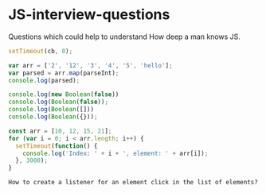 # JS-interview-questions
Questions which could help to understand How deep a man knows JS.
 
```javascript
setTimeout(cb, 0);
```

```javascript
var arr = ['2', '12', '3', '4', '5', 'hello'];
var parsed = arr.map(parseInt);
console.log(parsed);
```

```javascript
console.log(new Boolean(false))
console.log(Boolean(false));
console.log(Boolean([]))
console.log(Boolean({}));
```

```javascript
const arr = [10, 12, 15, 21];
for (var i = 0; i < arr.length; i++) {
  setTimeout(function() {
    console.log('Index: ' + i + ', element: ' + arr[i]);
  }, 3000);
}
```

```
How to create a listener for an element click in the list of elements?
```
